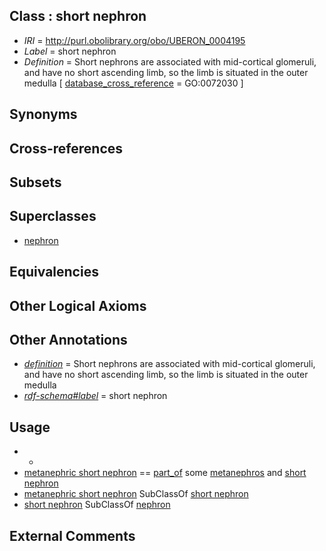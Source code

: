 
## Class : short nephron

 * *IRI* = http://purl.obolibrary.org/obo/UBERON_0004195
 * *Label* = short nephron
 * *Definition* = Short nephrons are associated with mid-cortical glomeruli, and have no short ascending limb, so the limb is situated in the outer medulla [ [database_cross_reference](../../ef/oboInOwl#hasDbXref.md) = GO:0072030 ]

## Synonyms


## Cross-references


## Subsets


## Superclasses

 * [nephron](../../UBERON/85/UBERON_0001285.md)

## Equivalencies


## Other Logical Axioms


## Other Annotations

 * *[definition](../../IAO/15/IAO_0000115.md)* = Short nephrons are associated with mid-cortical glomeruli, and have no short ascending limb, so the limb is situated in the outer medulla
 * *[rdf-schema#label](../../el/rdf-schema#label.md)* = short nephron

## Usage

 * -
 * [metanephric short nephron](../../UBERON/40/UBERON_0005140.md) == [part_of](../../BFO/50/BFO_0000050.md) some [metanephros](../../UBERON/81/UBERON_0000081.md) and [short nephron](../../UBERON/95/UBERON_0004195.md)
 * [metanephric short nephron](../../UBERON/40/UBERON_0005140.md) SubClassOf [short nephron](../../UBERON/95/UBERON_0004195.md)
 * [short nephron](../../UBERON/95/UBERON_0004195.md) SubClassOf [nephron](../../UBERON/85/UBERON_0001285.md)

## External Comments

